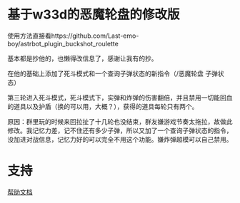 # 基于w33d的恶魔轮盘的修改版

使用方法直接看https://github.com/Last-emo-boy/astrbot_plugin_buckshot_roulette

基本都是抄他的，也懒得改信息了，感谢让我有的抄。

在他的基础上添加了死斗模式和一个查询子弹状态的新指令（/恶魔轮盘 子弹状态）

第三轮进入死斗模式，死斗模式下，实弹和炸弹的伤害翻倍，并且禁用一切能回血的道具以及护盾（换的可以用，大概？），获得的道具每轮只有两个。

原因：群里玩的时候来回拉扯了十几轮也没结束，群友嫌游戏节奏太拖拉，故做此修改。我记忆力差，记不住还有多少子弹，所以又加了一个查询子弹状态的指令，没加进对战信息，记忆力好的可以完全不用这个功能。嫌炸弹超模可以自己禁用。
# 支持

[帮助文档](https://astrbot.app)
